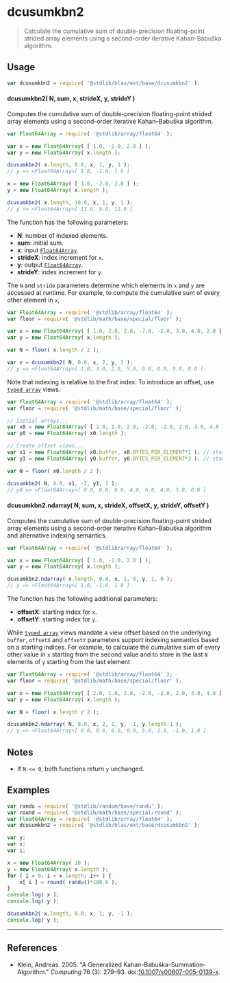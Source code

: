 <!--

@license Apache-2.0

Copyright (c) 2020 The Stdlib Authors.

Licensed under the Apache License, Version 2.0 (the "License");
you may not use this file except in compliance with the License.
You may obtain a copy of the License at

   http://www.apache.org/licenses/LICENSE-2.0

Unless required by applicable law or agreed to in writing, software
distributed under the License is distributed on an "AS IS" BASIS,
WITHOUT WARRANTIES OR CONDITIONS OF ANY KIND, either express or implied.
See the License for the specific language governing permissions and
limitations under the License.

-->

# dcusumkbn2

> Calculate the cumulative sum of double-precision floating-point strided array elements using a second-order iterative Kahan–Babuška algorithm.

<section class="intro">

</section>

<!-- /.intro -->

<section class="usage">

## Usage

```javascript
var dcusumkbn2 = require( '@stdlib/blas/ext/base/dcusumkbn2' );
```

#### dcusumkbn2( N, sum, x, strideX, y, strideY )

Computes the cumulative sum of double-precision floating-point strided array elements using a second-order iterative Kahan–Babuška algorithm.

```javascript
var Float64Array = require( '@stdlib/array/float64' );

var x = new Float64Array( [ 1.0, -2.0, 2.0 ] );
var y = new Float64Array( x.length );

dcusumkbn2( x.length, 0.0, x, 1, y, 1 );
// y => <Float64Array>[ 1.0, -1.0, 1.0 ]

x = new Float64Array( [ 1.0, -2.0, 2.0 ] );
y = new Float64Array( x.length );

dcusumkbn2( x.length, 10.0, x, 1, y, 1 );
// y => <Float64Array>[ 11.0, 9.0, 11.0 ]
```

The function has the following parameters:

-   **N**: number of indexed elements.
-   **sum**: initial sum.
-   **x**: input [`Float64Array`][@stdlib/array/float64].
-   **strideX**: index increment for `x`.
-   **y**: output [`Float64Array`][@stdlib/array/float64].
-   **strideY**: index increment for `y`.

The `N` and `stride` parameters determine which elements in `x` and `y` are accessed at runtime. For example, to compute the cumulative sum of every other element in `x`,

```javascript
var Float64Array = require( '@stdlib/array/float64' );
var floor = require( '@stdlib/math/base/special/floor' );

var x = new Float64Array( [ 1.0, 2.0, 2.0, -7.0, -2.0, 3.0, 4.0, 2.0 ] );
var y = new Float64Array( x.length );

var N = floor( x.length / 2 );

var v = dcusumkbn2( N, 0.0, x, 2, y, 1 );
// y => <Float64Array>[ 1.0, 3.0, 1.0, 5.0, 0.0, 0.0, 0.0, 0.0 ]
```

Note that indexing is relative to the first index. To introduce an offset, use [`typed array`][mdn-typed-array] views.

<!-- eslint-disable stdlib/capitalized-comments -->

```javascript
var Float64Array = require( '@stdlib/array/float64' );
var floor = require( '@stdlib/math/base/special/floor' );

// Initial arrays...
var x0 = new Float64Array( [ 2.0, 1.0, 2.0, -2.0, -2.0, 2.0, 3.0, 4.0 ] );
var y0 = new Float64Array( x0.length );

// Create offset views...
var x1 = new Float64Array( x0.buffer, x0.BYTES_PER_ELEMENT*1 ); // start at 2nd element
var y1 = new Float64Array( y0.buffer, y0.BYTES_PER_ELEMENT*3 ); // start at 4th element

var N = floor( x0.length / 2 );

dcusumkbn2( N, 0.0, x1, -2, y1, 1 );
// y0 => <Float64Array>[ 0.0, 0.0, 0.0, 4.0, 6.0, 4.0, 5.0, 0.0 ]
```

#### dcusumkbn2.ndarray( N, sum, x, strideX, offsetX, y, strideY, offsetY )

Computes the cumulative sum of double-precision floating-point strided array elements using a second-order iterative Kahan–Babuška algorithm and alternative indexing semantics.

```javascript
var Float64Array = require( '@stdlib/array/float64' );

var x = new Float64Array( [ 1.0, -2.0, 2.0 ] );
var y = new Float64Array( x.length );

dcusumkbn2.ndarray( x.length, 0.0, x, 1, 0, y, 1, 0 );
// y => <Float64Array>[ 1.0, -1.0, 1.0 ]
```

The function has the following additional parameters:

-   **offsetX**: starting index for `x`.
-   **offsetY**: starting index for `y`.

While [`typed array`][mdn-typed-array] views mandate a view offset based on the underlying `buffer`, `offsetX` and `offsetY` parameters support indexing semantics based on a starting indices. For example, to calculate the cumulative sum of every other value in `x` starting from the second value and to store in the last `N` elements of `y` starting from the last element

```javascript
var Float64Array = require( '@stdlib/array/float64' );
var floor = require( '@stdlib/math/base/special/floor' );

var x = new Float64Array( [ 2.0, 1.0, 2.0, -2.0, -2.0, 2.0, 3.0, 4.0 ] );
var y = new Float64Array( x.length );

var N = floor( x.length / 2 );

dcusumkbn2.ndarray( N, 0.0, x, 2, 1, y, -1, y.length-1 );
// y => <Float64Array>[ 0.0, 0.0, 0.0, 0.0, 5.0, 1.0, -1.0, 1.0 ]
```

</section>

<!-- /.usage -->

<section class="notes">

## Notes

-   If `N <= 0`, both functions return `y` unchanged.

</section>

<!-- /.notes -->

<section class="examples">

## Examples

<!-- eslint no-undef: "error" -->

```javascript
var randu = require( '@stdlib/random/base/randu' );
var round = require( '@stdlib/math/base/special/round' );
var Float64Array = require( '@stdlib/array/float64' );
var dcusumkbn2 = require( '@stdlib/blas/ext/base/dcusumkbn2' );

var y;
var x;
var i;

x = new Float64Array( 10 );
y = new Float64Array( x.length );
for ( i = 0; i < x.length; i++ ) {
    x[ i ] = round( randu()*100.0 );
}
console.log( x );
console.log( y );

dcusumkbn2( x.length, 0.0, x, 1, y, -1 );
console.log( y );
```

</section>

<!-- /.examples -->

* * *

<section class="references">

## References

-   Klein, Andreas. 2005. "A Generalized Kahan-Babuška-Summation-Algorithm." _Computing_ 76 (3): 279–93. doi:[10.1007/s00607-005-0139-x][@klein:2005a].

</section>

<!-- /.references -->

<section class="links">

[@stdlib/array/float64]: https://www.npmjs.com/package/@stdlib/array-float64

[mdn-typed-array]: https://developer.mozilla.org/en-US/docs/Web/JavaScript/Reference/Global_Objects/TypedArray

[@klein:2005a]: https://doi.org/10.1007/s00607-005-0139-x

</section>

<!-- /.links -->
